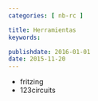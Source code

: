 ```yaml
---
categories: [ nb-rc ]

title: Herramientas
keywords:

publishdate: 2016-01-01
date: 2015-11-20
---
```


- fritzing
- 123circuits